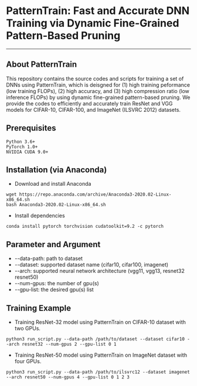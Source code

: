 # PatternTrain: Fast and Accurate DNN Training via Dynamic Fine-Grained Pattern-Based Pruning
---

## About PatternTrain
This repository contains the source codes and scripts for training a set of DNNs using PatternTrain, which is deisgned for (1) high training peformance (low training FLOPs), (2) high accuracy, and (3) high compression ratio (low inference FLOPs) by using dynamic fine-grained pattern-based pruning. We provide the codes to efficiently and accurately train ResNet and VGG models for CIFAR-10, CIFAR-100, and ImageNet (ILSVRC 2012) datasets.

## Prerequisites
```
Python 3.6+
PyTorch 1.0+
NVIDIA CUDA 9.0+
```

## Installation (via Anaconda)
- Download and install Anaconda
```
wget https://repo.anaconda.com/archive/Anaconda3-2020.02-Linux-x86_64.sh
bash Anaconda3-2020.02-Linux-x86_64.sh
```

- Install dependencies
```
conda install pytorch torchvision cudatoolkit=9.2 -c pytorch
```

## Parameter and Argument
- --data-path: path to dataset
- --dataset: supported dataset name (cifar10, cifar100, imagenet)
- --arch: supported neural network architecture (vgg11, vgg13, resnet32 resnet50)
- --num-gpus: the number of gpu(s)
- --gpu-list: the desired gpu(s) list

## Training Example
- Training ResNet-32 model using PatternTrain on CIFAR-10 dataset with two GPUs. 
```
python3 run_script.py --data-path /path/to/dataset --dataset cifar10 --arch resnet32 --num-gpus 2 --gpu-list 0 1
```

- Training ResNet-50 model using PatternTrain on ImageNet dataset with four GPUs.
```
python3 run_script.py --data-path /path/to/ilsvrc12 --dataset imagenet --arch resnet50 --num-gpus 4 --gpu-list 0 1 2 3
```
